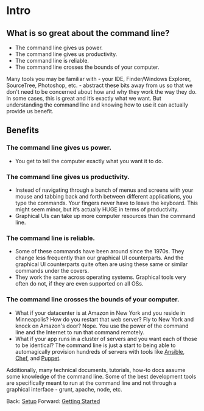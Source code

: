 # Intro

## What is so great about the command line?
- The command line gives us power.
- The command line gives us productivity.
- The command line is reliable.
- The command line crosses the bounds of your computer.

Many tools you may be familiar with - your IDE, Finder/Windows Explorer, SourceTree, Photoshop, etc. - abstract these bits away from us so that we don't need to be concerned about how and why they work the way they do. In some cases, this is great and it’s exactly what we want. But understanding the command line and knowing how to use it can actually provide us benefit.

## Benefits

### The command line gives us power.
- You get to tell the computer exactly what you want it to do.

### The command line gives us productivity.
- Instead of navigating through a bunch of menus and screens with your mouse and tabbing back and forth between different applications, you type the commands. Your fingers never have to leave the keyboard. This might seem minor, but it’s actually HUGE in terms of productivity.
- Graphical UIs can take up more computer resources than the command line.

### The command line is reliable.
- Some of these commands have been around since the 1970s. They change less frequently than our graphical UI counterparts. And the graphical UI counterparts quite often are using these same or similar commands under the covers.
- They work the same across operating systems. Graphical tools very often do not, if they are even supported on all OSs.

### The command line crosses the bounds of your computer.
- What if your datacenter is at Amazon in New York and you reside in Minneapolis? How do you restart that web server? Fly to New York and knock on Amazon's door? Nope. You use the power of the command line and the Internet to run that command remotely.
- What if your app runs in a cluster of servers and you want each of those to be identical? The command line is just a start to being able to automagically provision hundreds of servers with tools like [Ansible](https://www.ansible.com/), [Chef](https://www.chef.io/), and [Puppet](https://puppet.com/).

Additionally, many technical documents, tutorials, how-to docs assume some knowledge of the command line. Some of the best development tools are specifically meant to run at the command line and not through a graphical interface - grunt, apache, node, etc.

Back: [Setup](setup.md)
Forward: [Getting Started](02_getting_started.md)
